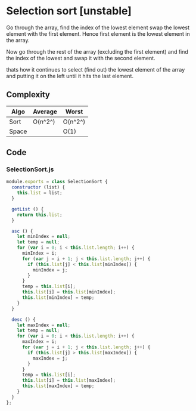 # Selection sort [unstable]

Go through the array, find the index of the lowest element swap the lowest element with the first element. Hence first element is the lowest element in the array.

Now go through the rest of the array (excluding the first element) and find the index of the lowest and swap it with the second element.

thats how it continues to select (find out) the lowest element of the array and putting it on the left until it hits the last element.

## Complexity

| Algo  | Average | Worst   |
|-------|---------|---------|
| Sort  | O(n^2^) | O(n^2^) |
| Space |         | O(1)    |

## Code

### SelectionSort.js

```js
module.exports = class SelectionSort {
  constructor (list) {
    this.list = list;
  }

  getList () {
    return this.list;
  }

  asc () {
    let minIndex = null;
    let temp = null;
    for (var i = 0; i < this.list.length; i++) {
      minIndex = i;
      for (var j = i + 1; j < this.list.length; j++) {
        if (this.list[j] < this.list[minIndex]) {
          minIndex = j;
        }
      }
      temp = this.list[i];
      this.list[i] = this.list[minIndex];
      this.list[minIndex] = temp;
    }
  }

  desc () {
    let maxIndex = null;
    let temp = null;
    for (var i = 0; i < this.list.length; i++) {
      maxIndex = i;
      for (var j = i + 1; j < this.list.length; j++) {
        if (this.list[j] > this.list[maxIndex]) {
          maxIndex = j;
        }
      }
      temp = this.list[i];
      this.list[i] = this.list[maxIndex];
      this.list[maxIndex] = temp;
    }
  }
};
```
